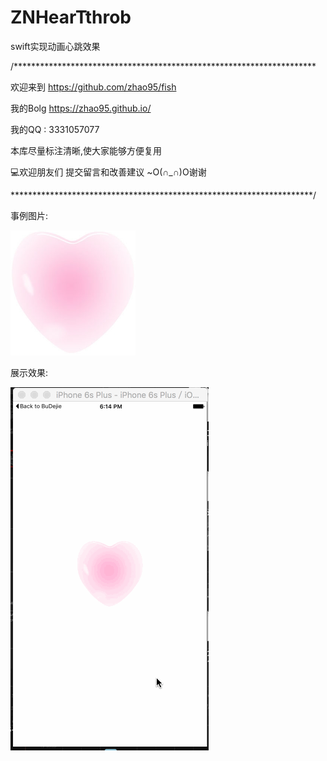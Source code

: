 # ZNHearTthrob
swift实现动画心跳效果

/*********************************************************************
 
 
 欢迎来到 https://github.com/zhao95/fish
 
 我的Bolg https://zhao95.github.io/
 
 我的QQ : 3331057077
 
 本库尽量标注清晰,使大家能够方便复用
 
 💻欢迎朋友们 提交留言和改善建议 ~O(∩_∩)O谢谢
 

 *********************************************************************/


事例图片:

![image](https://github.com/zhao95/ZNHearTthrob/blob/master/ZNHeartThrob/ZNHeartThrob/Assets.xcassets/%E5%BF%83.imageset/%E5%BF%83.png)


展示效果:

![image](https://github.com/zhao95/ZNHearTthrob/blob/master/ZNHeartThrob/ZNHeartThrob/Assets.xcassets/ZNshakeEffect.dataset/ZNshakeEffect.gif)

